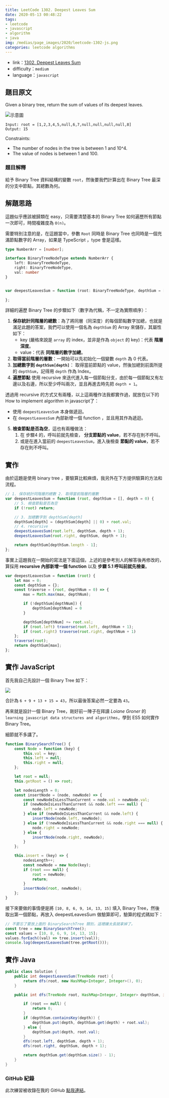 ```yaml
---
title: LeetCode 1302. Deepest Leaves Sum
date: 2020-05-13 00:48:22
tags:
- leetcode
- javascript
- algorithm
- java
img: /medias/page_images/2020/leetcode-1302-js.png
categories: leetcode algorithms
---
```

* link：[1302. Deepest Leaves Sum](https://leetcode.com/problems/deepest-leaves-sum/)
* difficulty：`medium`
* language：`javascript`

## 題目原文

Given a binary tree, return the sum of values of its deepest leaves.

![示意圖](question.png)

```
Input: root = [1,2,3,4,5,null,6,7,null,null,null,null,8]
Output: 15
```

Constraints:
* The number of nodes in the tree is between 1 and 10^4.
* The value of nodes is between 1 and 100.

### 題目解釋

給予 Binary Tree 資料結構的變數 `root`，然後要我們計算出在 Binary Tree 最深的分支中節點，其總數為何。

## 解題思路

這題似乎應該被歸類在 easy，只需要清楚基本的 Binary Tree 如何遍歷所有節點一次即可，時間複雜度為 `O(n)`。

需要特別注意的是，在這題當中，參數 `Root` 同時是 Binary Tree 也同時是一個充滿節點數字的 Array，如果是 TypeScript ，type 會是這樣。

```typescript
type NumberArr = [number];

interface BinaryTreeNodeType extends NumberArr {
    left: BinaryTreeNodeType,
    right: BinaryTreeNodeType,
    val: number
}


var deepestLeavesSum = function (root: BinaryTreeNodeType, depthSum = [], depth = 0) {
    
};
```

詳細的遍歷 Binary Tree 的步驟如下（數字為代稱，不一定為實際順序）：

1. **保存統計同階層的總數**：為了將同層（同深度）的每個節點數字加總，也就是滿足此題的答案，我們可以使用一個名為 `depthSum` 的 Array 來儲存，其屬性如下：
    * key (嚴格來說是 `array` 的 index，並非是作為 `object` 的 key)：代表 **階層深度**。
    * value：代表 **同階層的數字加總**。    
2. **取得當前階層的層數**：一開始可以先初始化一個變數 `depth` 為 0 代表。
3. **加總數字到 `depthSum[depth]`**： 取得當前節點的 value，然後加總到前面所提的 `depthSum`，記得用 `depth` 作為 Index。
4. **遍歷節點** 使用 recursive 來迭代進入每一個節點分支，由於每一個節點又有左邊以及右邊，所以至少呼叫兩次，並且再進去時先把 `depth + 1`。 

透過用 recursive 的方式又有兩種，以上這兩種作法我都實作過，就放在以下的How to implement algorithm in javascript了：

* 使用 `deepestLeavesSum` 本身做遞迴。
* 在 `deepestLeavesSum` 內部新增一個 function ，並且用其作為遞迴。

5. **檢查節點是否為空**，這也有兩種做法：
    1. 在 步驟4 的，呼叫前就先檢查， **分支節點的 value**，若不存在則不呼叫。
    2. 或是在進入當前的 `deepestLeavesSum`，進入後檢查 **節點的 value**，若不存在則不呼叫。

## 實作

由於這題是使用 binary tree ，要驗算比較麻煩，我另外在下方提供驗算的方法和流程。

```javascript
// 1. 保存統計同階層的總數 2. 取得當前階層的層數
var deepestLeavesSum = function (root, depthSum = [], depth = 0) {
    // 5. 檢查節點是否為空
    if (!root) return;

    // 3. 加總數字到 depthSum[depth]
    depthSum[depth] = (depthSum[depth] || 0) + root.val;
    // 4. recursive
    deepestLeavesSum(root.left, depthSum, depth + 1);
    deepestLeavesSum(root.right, depthSum, depth + 1);

    return depthSum[depthSum.length - 1];
};
```

事實上這題我在一開始的寫法是下面這個，上述的是參考別人的解答後再修改的，算採用 **recursive 內部新增一個 function** 以及 **步驟 5.1 呼叫前就先檢查**。

```javascript
var deepestLeavesSum = function (root) {
    let max = 0;
    const depthSum = {};
    const traverse = (root, depthNum = 0) => {
        max = Math.max(max, depthNum);

        if (!depthSum[depthNum]) {
            depthSum[depthNum] = 0
        }

        depthSum[depthNum] += root.val;
        if (root.left) traverse(root.left, depthNum + 1);
        if (root.right) traverse(root.right, depthNum + 1)
    };
    traverse(root);
    return depthSum[max];
};
```

## 實作 JavaScript

首先我自己先設計一個 Binary Tree 如下：

![](verify.jpg)

合計為 `6 + 9 + 13 + 15 = 43`，所以最後答案必然一定要為 `43`。

再來就是設計一個 Binary Tree，剛好前一陣子在拜讀 *Loiane Groner* 的 `learning javascript data structures and algorithms`，學到 ES5 如何實作 Binary Tree。

細節就不多講了。

```javascript
function BinarySearchTree() {
    const Node = function (key) {
        this.val = key;
        this.left = null;
        this.right = null;
    };

    let root = null;
    this.getRoot = () => root;

    let nodesLength = 0;
    const insertNode = (node, newNode) => {
        const newNodeIsLessThanCurrent = node.val > newNode.val;
        if (newNodeIsLessThanCurrent && node.left === null) {
            node.left = newNode;
        } else if (newNodeIsLessThanCurrent && node.left) {
            insertNode(node.left, newNode);
        } else if (!newNodeIsLessThanCurrent && node.right === null) {
            node.right = newNode;
        } else {
            insertNode(node.right, newNode);
        }
    };

    this.insert = (key) => {
        nodesLength++;
        const newNode = new Node(key);
        if (root === null) {
            root = newNode;
            return;
        }
        insertNode(root, newNode);
    };
}
```

接下來要做的事情便是將 `[10, 8, 6, 9, 14, 13, 15]` 填入 Binary Tree，然後取出第一個節點，再放入 deepestLeavesSum 做驗算即可，驗算的程式碼如下：

```javascript
// 不要忘了要放上面的 BinarySearchTree 類別，這裡嫌太長就拿掉了。
const tree = new BinarySearchTree();
const values = [10, 8, 6, 9, 14, 13, 15];
values.forEach((val) => tree.insert(val));
console.log(deepestLeavesSum(tree.getRoot()));
```

## 實作 Java

```java
public class Solution {
    public int deepestLeavesSum(TreeNode root) {
        return dfs(root, new HashMap<Integer, Integer>(), 0);
    }

    public int dfs(TreeNode root, HashMap<Integer, Integer> depthSum, int depth) {

        if (root == null) {
            return 0;
        }
        if (depthSum.containsKey(depth)) {
            depthSum.put(depth, depthSum.get(depth) + root.val);
        } else {
            depthSum.put(depth, root.val);
        }
        dfs(root.left, depthSum, depth + 1);
        dfs(root.right, depthSum, depth + 1);

        return depthSum.get(depthSum.size() - 1);
    }
}
```

### GitHub 紀錄

此次練習被收錄在我的 GitHub [點我連結](https://github.com/mpp21x/algorithm-exercise/tree/master/1302.Deepest-Leaves-Sum)。
